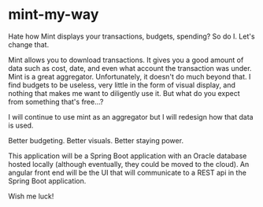 # mint-my-way
Hate how Mint displays your transactions, budgets, spending? So do I. Let's change that.

Mint allows you to download transactions. It gives you a good amount of data such as cost, date, and even what account the transaction was under. Mint is a great aggregator. Unfortunately, it doesn't do much beyond that. I find budgets to be useless, very little in the form of visual display, and nothing that makes me want to diligently use it. But what do you expect from something that's free...?

I will continue to use mint as an aggregator but I will redesign how that data is used.

Better budgeting.
Better visuals.
Better staying power.

This application will be a Spring Boot application with an Oracle database hosted locally (although eventually, they could be moved to the cloud). An angular front end will be the UI that will communicate to a REST api in the Spring Boot application.

Wish me luck!

